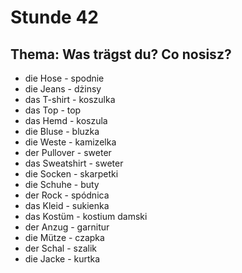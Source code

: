 # Stunde 42
## Thema: Was trägst du? Co nosisz?
- die Hose - spodnie
- die Jeans - dżinsy
- das T-shirt - koszulka
- das Top - top
- das Hemd - koszula
- die Bluse - bluzka
- die Weste - kamizelka
- der Pullover - sweter
- das Sweatshirt - sweter
- die Socken - skarpetki
- die Schuhe - buty
- der Rock - spódnica
- das Kleid - sukienka
- das Kostüm - kostium damski
- der Anzug - garnitur
- die Mütze - czapka
- der Schal - szalik
- die Jacke - kurtka
